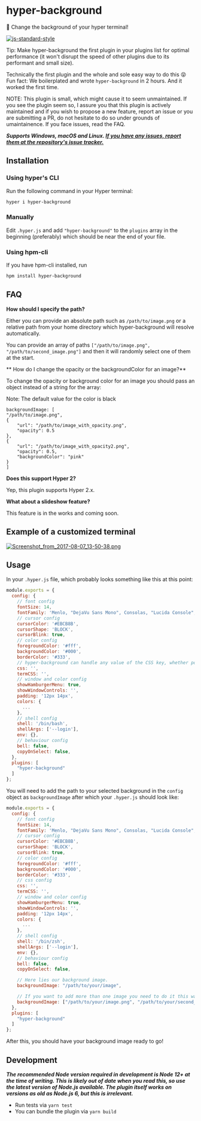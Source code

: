 # hyper-background

:milky_way: Change the background of your hyper terminal!

[![js-standard-style](https://cdn.rawgit.com/standard/standard/master/badge.svg)](http://standardjs.com)

Tip: Make hyper-background the first plugin in your plugins list for optimal performance (it won't disrupt the speed of other plugins due to its performant and small size).

Technically the first plugin and the whole and sole easy way to do this :stuck_out_tongue_closed_eyes: Fun fact: We boilerplated and wrote `hyper-background` in 2 hours. And it worked the first time.

NOTE: This plugin is small, which might cause it to seem unmaintained. If you see the plugin seem so, I assure you that this plugin is actively maintained and if you wish to propose a new feature, report an issue or you are submitting a PR, do not hesitate to do so under grounds of umaintainence. If you face issues, read the FAQ.

***Supports Windows, macOS and Linux. [If you have any issues, report them at the repository's issue tracker.](https://github.com/RSG-Group/hyper-background/issues)***

## Installation

### Using hyper's CLI

Run the following command in your Hyper terminal:

```zsh
hyper i hyper-background
```

### Manually

Edit `.hyper.js` and add `"hyper-background"` to the `plugins` array in the beginning (preferably) which should be near the end of your file.

### Using hpm-cli

If you have hpm-cli installed, run

```zsh
hpm install hyper-background
```

## FAQ

**How should I specify the path?**

Either you can provide an absolute path such as `/path/to/image.png` or a relative path from your home directory which hyper-background will resolve automatically.

You can provide an array of paths `["/path/to/image.png", "/path/to/second_image.png"]` and then it will randomly select one of them at the start.

** How do I change the opacity or the backgroundColor for an image?**

To change the opacity or background color for an image you should pass an object instead of a string for the array:

Note: The default value for the color is black

```
backgroundImage: [
"/path/to/image.png", 
{
	"url": "/path/to/image_with_opacity.png",
	"opacity": 0.5
},
{
	"url": "/path/to/image_with_opacity2.png",
	"opacity": 0.5,
	"backgroundColor": "pink"
}
]
```

**Does this support Hyper 2?**

Yep, this plugin supports Hyper 2.x.

**What about a slideshow feature?**

This feature is in the works and coming soon.

## Example of a customized terminal

[![Screenshot_from_2017-08-07_13-50-38.png](https://i.postimg.cc/KzkVL4LS/Screenshot-from-2017-08-07-13-50-38.png)](https://postimg.cc/1nSJ1mJJ)

## Usage

In your `.hyper.js` file, which probably looks something like this at this point:

```javascript
module.exports = {
  config: {
    // font config
    fontSize: 14,
    fontFamily: 'Menlo, "DejaVu Sans Mono", Consolas, "Lucida Console", monospace',
    // cursor config
    cursorColor: '#EBCB8B',
    cursorShape: 'BLOCK',
    cursorBlink: true,
    // color config
    foregroundColor: '#fff',
    backgroundColor: '#000',
    borderColor: '#333',
    // hyper-background can handle any value of the CSS key, whether populated manually or populated by a plugin, and will not overwrite it.
    css: '',
    termCSS: '',
    // window and color config
    showHamburgerMenu: true,
    showWindowControls: '',
    padding: '12px 14px',
    colors: {
      ...
    },
    // shell config
    shell: '/bin/bash',
    shellArgs: ['--login'],
    env: {},
    // behaviour config
    bell: false,
    copyOnSelect: false,
  },
  plugins: [
    "hyper-background"
  ]
};
```

You will need to add the path to your selected background in the `config` object as `backgroundImage` after which your `.hyper.js` should look like:

```javascript
module.exports = {
  config: {
    // font config
    fontSize: 14,
    fontFamily: 'Menlo, "DejaVu Sans Mono", Consolas, "Lucida Console", monospace',
    // cursor config
    cursorColor: '#EBCB8B',
    cursorShape: 'BLOCK',
    cursorBlink: true,
    // color config
    foregroundColor: '#fff',
    backgroundColor: '#000',
    borderColor: '#333',
    // css config
    css: '',
    termCSS: '',
    // window and color config
    showHamburgerMenu: true,
    showWindowControls: '',
    padding: '12px 14px',
    colors: {
      ...
    },
    // shell config
    shell: '/bin/zsh',
    shellArgs: ['--login'],
    env: {},
    // behaviour config
    bell: false,
    copyOnSelect: false,

    // Here lies our background image.
    backgroundImage: "/path/to/your/image",

    // If you want to add more than one image you need to do it this way.
    backgroundImage: ["/path/to/your/image.png", "/path/to/your/second_image.png"],
  },
  plugins: [
    "hyper-background"
  ]
};
```

After this, you should have your background image ready to go!

## Development

***The recommended Node version required in development is Node 12+ at the time of writing. This is likely out of date when you read this, so use the latest version of Node.js available. The plugin itself works on versions as old as Node.js 6, but this is irrelevant.***

- Run tests via `yarn test`
- You can bundle the plugin via `yarn build`
